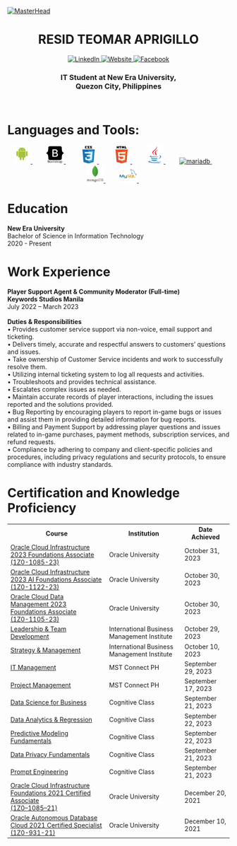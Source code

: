 [![MasterHead](https://media.licdn.com/dms/image/D5616AQHdfq6Ew5GymQ/profile-displaybackgroundimage-shrink_350_1400/0/1695992459500?e=1703116800&v=beta&t=JrYc-_dU5YUCkqPBX_eJmVQK8OwFNhNIAoYWQODCVBI)](https://rishavchanda.io)
<h1 align="center">RESID TEOMAR APRIGILLO</h1>

<p align="center">
    <a href="https://www.linkedin.com/in/resid-aprigillo-b85568255/">
        <img src="https://img.shields.io/badge/linkedin-%230077B5.svg?style=for-the-badge&logo=linkedin&logoColor=white" alt="LinkedIn">
    </a>
    <a href="mailto: resid.aprigillo@gmail.com">
        <img src="https://img.shields.io/badge/Gmail-D14836?style=for-the-badge&logo=gmail&logoColor=white" alt="Website">
    </a>
    <a href="https://www.facebook.com/profile.php?id=100081958471471">
        <img src="https://img.shields.io/badge/Facebook-%231877F2.svg?style=for-the-badge&logo=Facebook&logoColor=white" alt="Facebook">
    </a>
</p>



<h3 align="center">
   IT Student at New Era University, <br>
    Quezon City, Philippines 
</h3>

<br>

<h1 align="left">Languages and Tools:</h1>
<p align="center"> 
    <a href="https://developer.android.com" target="_blank" rel="noreferrer"> <img src="https://raw.githubusercontent.com/devicons/devicon/master/icons/android/android-original-wordmark.svg" alt="android" width="40" height="40"/> </a> &nbsp &nbsp &nbsp &nbsp
    <a href="https://getbootstrap.com" target="_blank" rel="noreferrer"> <img src="https://raw.githubusercontent.com/devicons/devicon/master/icons/bootstrap/bootstrap-plain-wordmark.svg" alt="bootstrap" width="40" height="40"/> </a> &nbsp &nbsp &nbsp &nbsp
    <a href="https://www.w3schools.com/css/" target="_blank" rel="noreferrer"> <img src="https://raw.githubusercontent.com/devicons/devicon/master/icons/css3/css3-original-wordmark.svg" alt="css3" width="40" height="40"/> </a> &nbsp &nbsp &nbsp &nbsp
    <a href="https://www.w3.org/html/" target="_blank" rel="noreferrer"> <img src="https://raw.githubusercontent.com/devicons/devicon/master/icons/html5/html5-original-wordmark.svg" alt="html5" width="40" height="40"/> </a> &nbsp &nbsp &nbsp &nbsp
    <a href="https://www.java.com" target="_blank" rel="noreferrer"> <img src="https://raw.githubusercontent.com/devicons/devicon/master/icons/java/java-original.svg" alt="java" width="40" height="40"/> </a> &nbsp &nbsp &nbsp &nbsp
    <a href="https://mariadb.org/" target="_blank" rel="noreferrer"> <img src="https://www.vectorlogo.zone/logos/mariadb/mariadb-icon.svg" alt="mariadb" width="40" height="40"/> </a> &nbsp &nbsp &nbsp &nbsp
    <a href="https://www.mongodb.com/" target="_blank" rel="noreferrer"> <img src="https://raw.githubusercontent.com/devicons/devicon/master/icons/mongodb/mongodb-original-wordmark.svg" alt="mongodb" width="40" height="40"/> </a> &nbsp &nbsp &nbsp &nbsp
    <a href="https://www.mysql.com/" target="_blank" rel="noreferrer"> <img src="https://raw.githubusercontent.com/devicons/devicon/master/icons/mysql/mysql-original-wordmark.svg" alt="mysql" width="40" height="40"/> </a> &nbsp &nbsp &nbsp &nbsp
</p>

<h1 align="left">Education</h1>
<p align="left"><b>New Era University</b> <br>
    Bachelor of Science in Information Technology <br>
2020 - Present <br></p>

<h1 align="left">Work Experience</h1>

<p>
<b>Player Support Agent & Community Moderator (Full-time)</b>	<br>			
<b>Keywords Studios Manila</b> <br>	
July 2022 – March 2023 <br>	
<br>		
<b>Duties & Responsibilities</b> <br>	
• Provides customer service support via non-voice, email support and ticketing. <br>	
• Delivers timely, accurate and respectful answers to customers’ questions and issues. <br>	
• Take ownership of Customer Service incidents and work to successfully resolve them. <br>	
• Utilizing internal ticketing system to log all requests and activities. <br>	
• Troubleshoots and provides technical assistance. <br>	
• Escalates complex issues as needed. <br>	
• Maintain accurate records of player interactions, including the issues reported and the solutions provided. <br>	
• Bug Reporting by encouraging players to report in-game bugs or issues and assist them in providing detailed information for bug reports. <br>	
• Billing and Payment Support by addressing player questions and issues related to in-game purchases, payment methods, subscription services, and refund requests. <br>	
• Compliance by adhering to company and client-specific policies and procedures, including privacy regulations and security protocols, to ensure compliance with industry standards. <br>	
</p>


<h1 align="left">Certification and Knowledge Proficiency</h1>

<table>
  <tr>
    <th>Course</th>
    <th>Institution</th>
    <th>Date Achieved</th>
  </tr>
        <tr>
    <td><a href="https://drive.google.com/file/d/16Dz8y39AW32F8hHBD1N0K5JHzmdwEHEJ/view?usp=sharing
">Oracle Cloud Infrastructure 2023 Foundations Associate <br> (1Z0-1085-23)    </a></td>
    <td>Oracle University</td>
    <td>October 31, 2023</td>
  </tr>
      <tr>
    <td><a href="https://drive.google.com/file/d/1MbfxNf08Iu7GRcnOhfilJ6W3voZtXM4E/view?usp=sharing
">Oracle Cloud Infrastructure 2023 AI Foundations Associate <br> (1Z0-1122-23)    </a></td>
    <td>Oracle University</td>
    <td>October 30, 2023</td>
  </tr>
        <tr>
    <td><a href="https://drive.google.com/file/d/1_R9w7px6eRfE0urdSDfvgNN3fNERqabm/view?usp=sharing
">Oracle Cloud Data Management 2023 Foundations Associate <br> (1Z0-1105-23)    </a></td>
    <td>Oracle University</td>
    <td>October 30, 2023</td>
  </tr>
        <tr>
    <td><a href="https://www.ibm-institute.com/verify/?code=1177801-169-855-3484
">Leadership & Team Development</a></td>
    <td>International Business Management Institute</td>
    <td>October 29, 2023</td>
  </tr>
          <tr>
    <td><a href="https://www.ibm-institute.com/verify/?code=1177801-169-691-4128
">Strategy & Management</a></td>
    <td>International Business Management Institute</td>
    <td>October 10, 2023</td>
  </tr>
  <tr>
    <td><a href="https://drive.google.com/file/d/171xuPjrBteGugOvEv_okRN5pEFwE5VCn/view?usp=share_link">IT Management</a></td>
    <td>MST Connect PH</td>
    <td>September 29, 2023</td>
  </tr>
    <tr>
    <td><a href="https://drive.google.com/file/d/1rVHHuAZ5P8JO-jRfsByT4iUD7YOHWbwv/view?usp=drive_link">Project Management</a></td>
    <td>MST Connect PH</td>
    <td>September 17, 2023</td>
  </tr>
       <tr>
    <td><a href="https://www.credly.com/go/RMXFvfQD">Data Science for Business</a></td>
    <td>Cognitive Class</td>
    <td>September 21, 2023</td>
  </tr>
        <tr>
    <td><a href="https://courses.cognitiveclass.ai/certificates/c1ea006ae104474daf57fe857f082b6b
">Data Analytics & Regression</a></td>
    <td>Cognitive Class</td>
    <td>September 22, 2023</td>
  </tr>
  <tr>
        <tr>
    <td><a href="https://courses.cognitiveclass.ai/certificates/cd6ccccb83554ba9892f2c5b6fb12e8a">Predictive Modeling Fundamentals</a></td>
    <td>Cognitive Class</td>
    <td>September 22, 2023</td>
      <tr>
    <td><a href="https://courses.cognitiveclass.ai/certificates/db9ca7f5358c490b96feae0fd04dd86a">Data Privacy Fundamentals</a></td>
    <td>Cognitive Class</td>
    <td>September 21, 2023</td>
  </tr>
      <tr>
    <td><a href="">Prompt Engineering</a></td>
    <td>Cognitive Class</td>
    <td>September 21, 2023</td>
  </tr>
  </tr>
    <td><a href="https://drive.google.com/file/d/1t-2Ugb7q6BaJoUZtghzHh8VF3iy1NoNg/view?usp=sharing"
            >Oracle Cloud Infrastructure Foundations 2021 Certified Associate <br> (1Z0–1085–21)</a></td>
    <td>Oracle University</td>
    <td>December 20, 2021</td>
  </tr>
  <tr>
    <td><a href="https://drive.google.com/file/d/1h1q8AnuxO6kgj_oVRz32z_Qie5gF4jz-/view?usp=sharing"
            >Oracle Autonomous Database Cloud 2021 Certified Specialist <br> (1Z0-931-21) </a></td>
    <td>Oracle University</td>
    <td>December 10, 2021</td>
  </tr>
</table>
